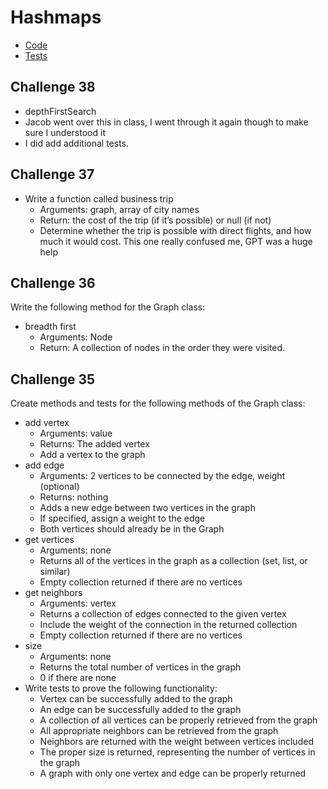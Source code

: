 # Hashmaps

- [Code](./index.js)
- [Tests](./graph.test.js)

## Challenge 38
- depthFirstSearch
- Jacob went over this in class, I went through it again though to make sure I understood it
- I did add additional tests.

## Challenge 37
- Write a function called business trip
  - Arguments: graph, array of city names
  - Return: the cost of the trip (if it’s possible) or null (if not)
  - Determine whether the trip is possible with direct flights, and how much it would cost.
This one really confused me, GPT was a huge help

## Challenge 36
Write the following method for the Graph class:
- breadth first
  - Arguments: Node
  - Return: A collection of nodes in the order they were visited.


## Challenge 35
Create methods and tests for the following methods of the Graph class:

- add vertex
  - Arguments: value
  - Returns: The added vertex
  - Add a vertex to the graph
- add edge
  - Arguments: 2 vertices to be connected by the edge, weight (optional)
  - Returns: nothing
  - Adds a new edge between two vertices in the graph
  - If specified, assign a weight to the edge
  - Both vertices should already be in the Graph
- get vertices
  - Arguments: none
  - Returns all of the vertices in the graph as a collection (set, list, or similar)
  - Empty collection returned if there are no vertices
- get neighbors
  - Arguments: vertex
  - Returns a collection of edges connected to the given vertex
  - Include the weight of the connection in the returned collection
  - Empty collection returned if there are no vertices
- size
  - Arguments: none
  - Returns the total number of vertices in the graph
  - 0 if there are none
- Write tests to prove the following functionality:
  - Vertex can be successfully added to the graph
  - An edge can be successfully added to the graph
  - A collection of all vertices can be properly retrieved from the graph
  - All appropriate neighbors can be retrieved from the graph
  - Neighbors are returned with the weight between vertices included
  - The proper size is returned, representing the number of vertices in the graph
  - A graph with only one vertex and edge can be properly returned
